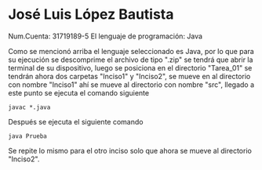 # José Luis López Bautista
Num.Cuenta: 31719189-5
El lenguaje de programación: Java

Como se mencionó arriba el lenguaje seleccionado es Java, por lo que para su ejecución se descomprime el archivo de tipo ".zip"
se tendrá que abrir la terminal de su dispositivo, luego se posiciona en el directorio "Tarea_01" se tendrán ahora dos carpetas "Inciso1" y "Inciso2", se mueve en al directorio con nombre "Inciso1" ahí se mueve al directorio con nombre "src", llegado a este punto se ejecuta el comando siguiente
```
javac *.java
```
Después se ejecuta el siguiente comando
```
java Prueba
```
Se repite lo mismo para el otro inciso solo que ahora se mueve al directorio "Inciso2".